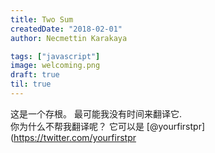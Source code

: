 ```yaml
---
title: Two Sum
createdDate: "2018-02-01"
author: Necmettin Karakaya

tags: ["javascript"]
image: welcoming.png
draft: true
til: true
---
```


这是一个存根。 最可能我没有时间来翻译它.  
你为什么不帮我翻译呢？ 它可以是 [@yourfirstpr](https://twitter.com/yourfirstpr
